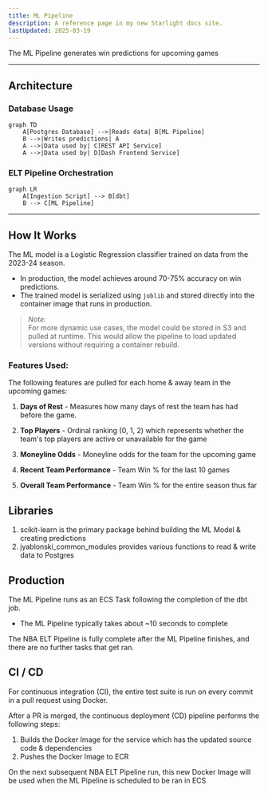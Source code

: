 ```yaml
---
title: ML Pipeline
description: A reference page in my new Starlight docs site.
lastUpdated: 2025-03-19
---
```


The ML Pipeline generates win predictions for upcoming games

---
## Architecture

### Database Usage
``` mermaid
graph TD
    A[Postgres Database] -->|Reads data| B[ML Pipeline]
    B -->|Writes predictions| A
    A -->|Data used by| C[REST API Service]
    A -->|Data used by| D[Dash Frontend Service]

```

### ELT Pipeline Orchestration
``` mermaid
graph LR
    A[Ingestion Script] --> B[dbt]
    B --> C[ML Pipeline]
```
---

## How It Works

The ML model is a Logistic Regression classifier trained on data from the 2023-24 season.

- In production, the model achieves around 70-75% accuracy on win predictions.
- The trained model is serialized using `joblib` and stored directly into the container image that runs in production.

> _Note:_  
For more dynamic use cases, the model could be stored in S3 and pulled at runtime. This would allow the pipeline to load updated versions without requiring a container rebuild.

### Features Used:

The following features are pulled for each home & away team in the upcoming games:

1. **Days of Rest** - Measures how many days of rest the team has had before the game.
   
2. **Top Players** - Ordinal ranking (0, 1, 2) which represents whether the team's top players are active or unavailable for the game

3. **Moneyline Odds** - Moneyline odds for the team for the upcoming game

3. **Recent Team Performance** - Team Win % for the last 10 games

4. **Overall Team Performance** - Team Win % for the entire season thus far



## Libraries

1. scikit-learn is the primary package behind building the ML Model & creating predictions
2. jyablonski_common_modules provides various functions to read & write data to Postgres

## Production

The ML Pipeline runs as an ECS Task following the completion of the dbt job.

- The ML Pipeline typically takes about ~10 seconds to complete

The NBA ELT Pipeline is fully complete after the ML Pipeline finishes, and there are no further tasks that get ran.

## CI / CD

For continuous integration (CI), the entire test suite is run on every commit in a pull request using Docker.

After a PR is merged, the continuous deployment (CD) pipeline performs the following steps:

1. Builds the Docker Image for the service which has the updated source code & dependencies
2. Pushes the Docker Image to ECR

On the next subsequent NBA ELT Pipeline run, this new Docker Image will be used when the ML Pipeline is scheduled to be ran in ECS